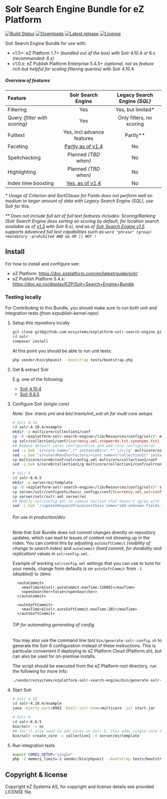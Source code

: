 # Solr Search Engine Bundle for eZ Platform

[![Build Status](https://img.shields.io/travis/ezsystems/ezplatform-solr-search-engine.svg?style=flat-square)](https://travis-ci.org/ezsystems/ezplatform-solr-search-engine)
[![Downloads](https://img.shields.io/packagist/dt/ezsystems/ezplatform-solr-search-engine.svg?style=flat-square)](https://packagist.org/packages/ezsystems/ezplatform-solr-search-engine)
[![Latest release](https://img.shields.io/github/release/ezsystems/ezplatform-solr-search-engine.svg?style=flat-square)](https://github.com/ezsystems/ezplatform-solr-search-engine/releases)
[![License](https://img.shields.io/github/license/ezsystems/ezplatform-solr-search-engine.svg?style=flat-square)](LICENSE)

Solr Search Engine Bundle for use with:
- v1.5+: eZ Platform 1.7+ *(bundled out of the box)* with Solr 4.10.4 _or_ 6.x _(recommended: 6.x)_
- v1.0.x: eZ Publish Platform Enterprise 5.4.5+ *(optional, not as feature rich but helpful for scaling filtering queries)* with Solr 4.10.4

#####  Overview of features

| Feature                       | Solr Search Engine        | Legacy Search Engine _(SQL)_ |
|:------------------------------|:-------------------------:|:----------------------------:|
| Filtering                     | Yes                       | Yes, but limited*            |
| Query _(filter with scoring)_ | Yes                       | Only filters, no scoring     |
| Fulltext                      | Yes, incl advance features| Partly**                     |
| Faceting                      | [Partly as of v1.4][1]    | No                           |
| Spellchecking                 | Planned _(TBD when)_      | No                           |
| Highlighting                  | Planned _(TBD when)_      | No                           |
| Index time boosting           | [Yes, as of v1.4][4]      | No                           |

_* Usage of Criterion and SortClause for Fields does not perform well on medium to larger amount of data with Legacy
Search Engine (SQL), use Solr for this._

_** Does not include full set of full text features includes: Scoring/Ranking _(Solr Search Engine does sorting on scoring
by default, for location search available as of [v1.3][3] with Solr 6.x)_, and as of [Solr Search Engine v1.5][5]
supports advanced full text capabilities such as `word "phrase" (group) +mandatory -prohibited AND && OR || NOT !`_

## Install

For how to install and configure see:
- eZ Platform: https://doc.ezplatform.com/en/latest/guide/solr/
- eZ Publish Platform 5.4.x: https://doc.ez.no/display/EZP/Solr+Search+Engine+Bundle



### Testing locally

For Contributing to this Bundle, you should make sure to run both unit and integration tests *(from ezpublish-kernel repo)*.

1. Setup this repository locally

    ```bash
    git clone git@github.com:ezsystems/ezplatform-solr-search-engine.git solr
    cd solr
    composer install
    ```

    At this point you should be able to run unit tests:
    ```bash
    php vendor/bin/phpunit --bootstrap tests/bootstrap.php
    ```

2. Get & extract Solr

   E.g. one of the following:
   - [Solr 4.10.4](http://archive.apache.org/dist/lucene/solr/4.10.4/solr-4.10.4.tgz)
   - [Solr 6.6.5](http://archive.apache.org/dist/lucene/solr/6.6.0/solr-6.6.5.tgz)

3. Configure Solr *(single core)*

    *Note: See .travis.yml and bin/.travis/init_solr.sh for multi core setups*

    ```bash
    # Solr 4.10
    cd solr-4.10.4/example
    mkdir -p multicore/collection1/conf
    cp -R <ezplatform-solr-search-engine>/lib/Resources/config/solr/* multicore/collection1/conf
    cp solr/collection1/conf/{currency.xml,stopwords.txt,synonyms.txt} multicore/collection1/conf
    ## Remove default cores configuration and add core configuration
    sed -i.bak 's/<core name=".*" instanceDir=".*" \/>//g' multicore/solr.xml
    sed -i.bak "s/<shardHandlerFactory/<core name=\"collection1\" instanceDir=\"collection1\" \/><shardHandlerFactory/g" multicore/solr.xml
    cp multicore/core0/conf/solrconfig.xml multicore/collection1/conf
    sed -i.bak s/core0/collection1/g multicore/collection1/conf/solrconfig.xml

    # Solr 6
    cd solr-6.6.5
    mkdir -p server/ez/template
    cp -R <ezplatform-solr-search-engine>/lib/Resources/config/solr/* server/ez/template
    cp server/solr/configsets/basic_configs/conf/{currency.xml,solrconfig.xml,stopwords.txt,synonyms.txt,elevate.xml} server/ez/template
    cp server/solr/solr.xml server/ez
    ## Modify solrconfig.xml to remove section that doesn't agree with our schema
    sed -i.bak '/<updateRequestProcessorChain name="add-unknown-fields-to-the-schema">/,/<\/updateRequestProcessorChain>/d' server/ez/template/solrconfig.xml
    ```

    ###### For use in production/dev
    Note that Solr Bundle does not commit changes directly on repository updates,
    which can lead to issues of content not showing up in the index. You can control this by adjusting `autoSoftCommit` *(visibility
    of change to search index)* and `autoCommit` *(hard commit, for durability and replication)* values in `solrconfig.xml`.
    
    Example of working `solrconfig.xml` settings that you can use to tune for your needs, change from defaults is on `autoSoftCommit` from `-1` *(disabled)* to `20`ms:

         <autoCommit> 
           <maxTime>${solr.autoCommit.maxTime:15000}</maxTime> 
           <openSearcher>false</openSearcher> 
         </autoCommit>

         <autoSoftCommit>
           <maxTime>${solr.autoSoftCommit.maxTime:20}</maxTime> 
         </autoSoftCommit>

    ###### TIP for automating generating of config
    You may also use the command line tool `bin/generate-solr-config.sh` to generate the Solr 6 configuration instead of these instructions.
    This is particular convenient if deploying to eZ Platform Cloud (Platform.sh), but can also be used for on-premise installs.

    The script should be executed from the eZ Platform root directory, run the following for more info:

    ```bash
    ./vendor/ezsystems/ezplatform-solr-search-engine/bin/generate-solr-config.sh --help
    ```


4. Start Solr

    ```bash
    # Solr 4.10
    cd solr-4.10.4/example
    java -Djetty.port=8983 -Dsolr.solr.home=multicore -jar start.jar

    # Solr 6
    cd solr-6.6.5
    bin/solr -s ez
    ## You'll also need to add cores on Solr 6, this adds single core setup:
    bin/solr create_core -c collection1 -d server/ez/template
    ```

5. Run integration tests

    ```bash
    export CORES_SETUP="single"
    php -d memory_limit=-1 vendor/bin/phpunit --bootstrap tests/bootstrap.php -vc vendor/ezsystems/ezpublish-kernel/phpunit-integration-legacy-solr.xml
    ```

## Copyright & license

Copyright eZ Systems AS, for copyright and license details see provided LICENSE file.


[1]: https://doc.ezplatform.com/en/latest/api/public_php_api_browsing/#performing-a-faceted-search
[2]: https://github.com/ezsystems/ezplatform-solr-search-engine
[3]: https://github.com/ezsystems/ezplatform-solr-search-engine/releases/tag/v1.3.0
[4]: https://github.com/ezsystems/ezplatform-solr-search-engine/releases/tag/v1.4.0
[5]: https://github.com/ezsystems/ezplatform-solr-search-engine/releases/tag/v1.5.0